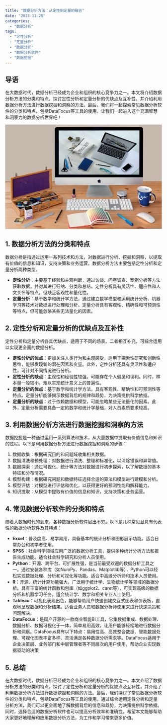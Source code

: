 ```yaml
---
title: "数据分析方法：从定性到定量的融合"
date: "2023-11-28"
categories: 
  - "数据分析"
tags: 
  - "定性分析"
  - "定量分析"
  - "数据分析"
  - "数据分析软件"
  - "数据挖掘"
---
```


## **导语**

在大数据时代，数据分析已经成为企业和组织的核心竞争力之一。本文将介绍数据分析方法的分类和特点，探讨定性分析和定量分析的优缺点及互补性，并介绍利用数据分析方法进行数据挖掘和洞察的方法。最后，我们将一起探索常见数据分析软件的分类和特点，包括DataFocus等工具的使用。让我们一起进入这个充满智慧和洞察力的数据分析世界吧！

![](images/1697699683-communication-2805785-scaled.jpg)

## **1\. 数据分析方法的分类和特点**

数据分析是指通过运用一系列技术和方法，对数据进行分析、挖掘和洞察，以提取有价值的信息和知识，支持决策和业务运营。数据分析方法主要包括定性分析和定量分析两种类型。

- **定性分析**：主要基于经验和主观判断，通过访谈、问卷调查、案例分析等方法获取数据，并对其进行归纳、分类和总结。定性分析具有灵活性、适应性和人文关怀等特点，但缺乏客观性和量化性。
- **定量分析**：基于数学和统计学方法，通过建立数学模型和运用统计分析、机器学习等技术对数据进行处理和分析。定量分析具有客观性、精确性和可预测性等特点，但可能忽略某些无法量化的因素。

## **2\. 定性分析和定量分析的优缺点及互补性**

定性分析和定量分析各具优缺点，适用于不同的场景。二者相互补充，可综合运用以实现更全面的数据分析。

- **定性分析的优点**：更加关注人类行为和主观感受，适用于探索性研究和创新性思维，能够发现新的潜在因素和变量。此外，定性分析还具有灵活性和适应性，可针对不同情况进行分析。
- **定性分析的缺点**：主观性和经验性较强，可能存在个人偏见和误判。同时，样本量一般较小，难以实现统计意义上的普遍性。
- **定量分析的优点**：基于数学和统计学方法，具有客观性、精确性和可预测性等特点。定量分析能够揭示数据背后的规律和趋势，为决策提供科学依据。
- **定量分析的缺点**：过于依赖数据和模型，可能忽略某些无法量化的因素。此外，定量分析需要具备一定的数学和统计学基础，对人员素质要求较高。

## **3\. 利用数据分析方法进行数据挖掘和洞察的方法**

数据挖掘是一种通过运用一系列算法和技术，从大量数据中提取有价值信息和知识的过程。以下是利用数据分析方法进行数据挖掘和洞察的步骤：

1. 数据收集：根据研究目的和问题域收集相关数据。
2. 数据清洗和预处理：对数据进行清洗、整理和标准化，以消除错误和异常值。
3. 数据探索：通过可视化、统计等方法对数据进行初步探索，以了解数据的基本特征和分布情况。
4. 模型构建：根据研究问题和数据特征选择合适的算法和模型进行建模和分析。
5. 模型评估：对模型进行评估和优化，以获得更好的预测性能和解释能力。
6. 知识提取：从模型中提取有价值的信息和知识，支持决策和业务运营。

## **4\. 常见数据分析软件的分类和特点**

随着大数据时代的到来，各种数据分析软件层出不穷。以下是几种常见且具有代表性的数据分析软件及其特点：

- **Excel**：普及度高、易学易用，具备基本的统计分析和图形展示功能。适合日常办公和初学者使用。
- **SPSS**：社会科学领域应用广泛的数据分析工具，提供多种统计分析方法和报告生成功能。适合社会科学研究和分析人员使用。
- **Python**：开源、跨平台、可扩展性强，是当前最受欢迎的数据分析工具之一。通过安装各种库（如NumPy、Pandas、Matplotlib等），Python可以轻松实现数据处理、分析和可视化等功能。适合中高级分析师和技术人员使用。
- **R**：开源、统计计算功能强大，广泛用于统计学、生物统计学等领域的数据分析。具有丰富的统计函数和包库（如ggplot2、caret等），可实现高级的数据分析和机器学习任务。适合统计学、数学和相关专业人士使用。
- **Tableau**：可视化表现出色，能够帮助用户快速创建交互式图表和仪表板，直观地呈现数据和分析结果。适合业务人员和数据分析师使用来进行快速决策和问题解决。
- **DataFocus**：是国产开源的一款商业智能BI工具，它集数据集成、数据处理、数据分析、数据可视化于一体，简单易用高效，让用户能够轻松地进行数据分析和洞察。DataFocus具有以下特点：易用性高、高效整合数据、智能数据处理、可视化图表丰富多样、灵活满足各种数据分析需求等。DataFocus适用于企业决策层、业务部门和中层管理者等不同层次的用户使用，帮助企业实现数据驱动的决策

## **5\. 总结**

在大数据时代，数据分析已经成为企业和组织的核心竞争力之一。本文介绍了数据分析方法的分类和特点，探讨了定性分析和定量分析的优缺点及互补性，并介绍了利用数据分析方法进行数据挖掘和洞察的方法。最后，我们探讨了常见数据分析软件的分类和特点，包括DataFocus等工具的使用。通过综合运用定性分析和定量分析方法，我们可以更全面地了解数据背后的信息和趋势，为决策提供科学依据。同时，选择合适的数据分析软件也可以提高分析效率和准确性。希望本文能够帮助大家更好地理解和应用数据分析方法，为工作和学习带来更多价值。
